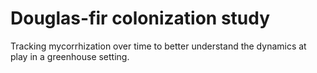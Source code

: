 # Douglas-fir colonization study
Tracking mycorrhization over time to better understand the dynamics at play in a greenhouse setting. 
